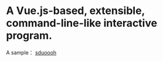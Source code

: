 # A Vue.js-based, extensible, command-line-like interactive program.

A sample： [sduoooh](www.sduoooh.me)
